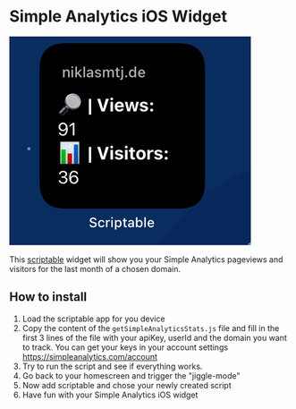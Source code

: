 # Simple Analytics iOS Widget

![example widget picture](example-widget.jpg)

This [scriptable](https://scriptable.app) widget will show you your Simple Analytics pageviews and visitors for the last month of a chosen domain. 

## How to install

1. Load the scriptable app for you device
2. Copy the content of the `getSimpleAnalyticsStats.js` file and fill in the first 3 lines of the file with your apiKey, userId and the domain you want to track. You can get your keys in your account settings https://simpleanalytics.com/account
3. Try to run the script and see if everything works.
4. Go back to your homescreen and trigger the "jiggle-mode"
5. Now add scriptable and chose your newly created script
6. Have fun with your Simple Analytics iOS widget
